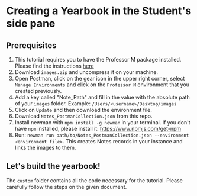 # Creating a Yearbook in the Student's side pane

## Prerequisites
1. This tutorial requires you to have the Professor M package installed. Please find the instructions [here](https://github.com/sugarcrm/uncon/tree/2017/ProfessorM)
2. Download `images.zip` and uncompress it on your machine.
3. Open Postman, click on the gear icon in the upper right corner, select `Manage Environments` and click on the `Professor M` environment that you created previously.
4. Add a key called "Note_Path" and fill in the value with the absolute path of your `images` folder. Example: `/Users/<username>/Desktop/images`
5. Click on `Update` and then download the environment file.
6. Download `Notes_PostmanCollection.json` from this repo.
6. Install newman with `npm install -g newman` in your terminal. If you don't have `npm` installed, please install it: https://www.npmjs.com/get-npm
7. Run: `newman run path/to/Notes_PostmanCollection.json --environment <environment_file>`. This creates Notes records in your instance and links the images to them.

## Let's build the yearbook!
The `custom` folder contains all the code necessary for the tutorial.
Please carefully follow the steps on the given document.

